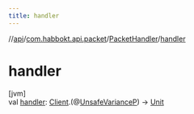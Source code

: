 ```yaml
---
title: handler
---
```

//[api](../../../index.html)/[com.habbokt.api.packet](../index.html)/[PacketHandler](index.html)/[handler](handler.html)



# handler



[jvm]\
val [handler](handler.html): [Client](../../com.habbokt.api.client/-client/index.html).(@[UnsafeVariance](https://kotlinlang.org/api/latest/jvm/stdlib/kotlin/-unsafe-variance/index.html)[P](index.html)) -&gt; [Unit](https://kotlinlang.org/api/latest/jvm/stdlib/kotlin/-unit/index.html)




